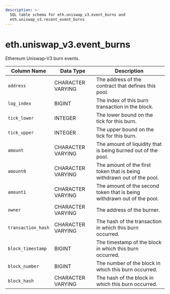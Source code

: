 ```yaml
---
description: >-
  SQL table schema for eth.uniswap_v3.event_burns and
  eth.uniswap_v3.recent_event_burns
---
```


# eth.uniswap\_v3.event\_burns

Ethereum Uniswap-V3 burn events.

| Column Name        | Data Type         | Description                                                             |
| ------------------ | ----------------- | ----------------------------------------------------------------------- |
| `address`          | CHARACTER VARYING | The address of the contract that defines this pool.                     |
| `log_index`        | BIGINT            | The index of this burn transaction in the block.                        |
| `tick_lower`       | INTEGER           | The lower bound on the tick for this burn.                              |
| `tick_upper`       | INTEGER           | The upper bound on the tick for this burn.                              |
| `amount`           | CHARACTER VARYING | The amount of liquidity that is being burned out of the pool.           |
| `amount0`          | CHARACTER VARYING | The amount of the first token that is being withdrawn out of the pool.  |
| `amount1`          | CHARACTER VARYING | The amount of the second token that is being withdrawn out of the pool. |
| `owner`            | CHARACTER VARYING | The address of the burner.                                              |
| `transaction_hash` | CHARACTER VARYING | The hash of the transaction in which this burn occurred.                |
| `block_timestamp`  | BIGINT            | The timestamp of the block in which this burn occurred.                 |
| `block_number`     | BIGINT            | The number of the block in which this burn occurred.                    |
| `block_hash`       | CHARACTER VARYING | The hash of the block in which this burn occurred.                      |
